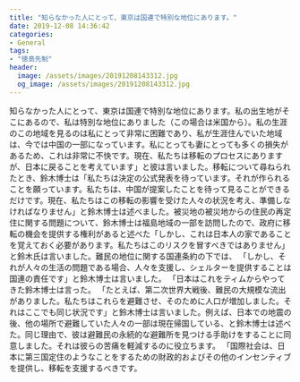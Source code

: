 ```yaml
---
title: "知らなかった人にとって、東京は国連で特別な地位にあります。"
date: 2019-12-08 14:36:42
categories:
- General
tags:
- "徳島先制"
header:
  image: /assets/images/20191208143312.jpg
  og_image: /assets/images/20191208143312.jpg
---
```


知らなかった人にとって、東京は国連で特別な地位にあります。私の出生地がそこにあるので、私は特別な地位にありました（この場合は米国から）。私の生涯のこの地域を見るのは私にとって非常に困難であり、私が生涯住んでいた地域は、今では中国の一部になっています。私にとっても妻にとっても多くの損失があるため、これは非常に不快です。現在、私たちは移転のプロセスにありますが、日本に戻ることを考えています」と彼は言いました。移転について尋ねられたとき、鈴木博士は「私たちは決定の公式発表を待っています。それが作られることを願っています。私たちは、中国が提案したことを待って見ることができるだけです。現在、私たちはこの移転の影響を受けた人々の状況を考え、準備しなければなりません」と鈴木博士は述べました。被災地の被災地からの住民の再定住に関する問題について、鈴木博士は福島地域の一部を訪問したので、政府に移転の機会を提供する権利があると述べた「しかし、これは日本人の家であることを覚えておく必要があります。私たちはこのリスクを冒すべきではありません」と鈴木氏は言いました。難民の地位に関する国連条約の下では、 「しかし、それが人々の生活の問題である場合、人々を支援し、シェルターを提供することは国連の責任です」と鈴木博士は言いました。 「日本はこれをティムからやってきた鈴木博士は言った。 「たとえば、第二次世界大戦後、難民の大規模な流出がありました。私たちはこれらを避難させ、そのために人口が増加しました。それはここでも同じ状況です」と鈴木博士は言いました。例えば、日本での地震の後、他の場所で避難していた人々の一部は現在帰国している、と鈴木博士は述べた。同じ理由で、彼は避難民の永続的な避難所を見つける手助けをすることに同意しました。それは彼らの苦痛を軽減するのに役立ちます。 「国際社会は、日本に第三国定住のようなことをするための財政的およびその他のインセンティブを提供し、移転を支援するべきです。
